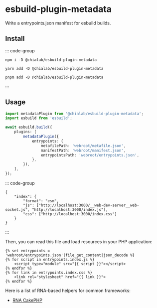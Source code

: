 # esbuild-plugin-metadata

Write a entrypoints.json manifest for esbuild builds.

## Install

::: code-group

```sh[npm]
npm i -D @chialab/esbuild-plugin-metadata
```

```sh[yarn]
yarn add -D @chialab/esbuild-plugin-metadata
```

```sh[pnpm]
pnpm add -D @chialab/esbuild-plugin-metadata
```

:::

## Usage

```ts
import metadataPlugin from '@chialab/esbuild-plugin-metadata';
import esbuild from 'esbuild';

await esbuild.build({
    plugins: [
        metadataPlugin({
            entrypoints: {
                metafilePath: 'webroot/metafile.json',
                manifestPath: 'webroot/manifest.json',
                entrypointsPath: 'webroot/entrypoints.json',
            },
        }),
    ],
});
```

::: code-group

```json[webroot/entrypoints.json]
{
    "index": {
        "format": "esm",
        "js": ["http://localhost:3000/__web-dev-server__web-socket.js", "http://localhost:3000/index.js"],
        "css": ["http://localhost:3000/index.css"]
    }
}
```

:::

Then, you can read this file and load resources in your PHP application:

```twig
{% set entrypoints = 'webroot/entrypoints.json'|file_get_content|json_decode %}
{% for script in entrypoints.index.js %}
    <script type="module" src="{{ script }}"></script>
{% endfor %}
{% for link in entrypoints.index.css %}
    <link rel="stylesheet" href="{{ link }}">
{% endfor %}
```

Here is a list of RNA-based helpers for common frameworks:

- [RNA CakePHP](https://github.com/chialab/rna-cakephp)
